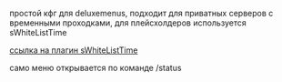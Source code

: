 простой кфг для deluxemenus, подходит для приватных серверов с временными проходками, для плейсхолдеров используется sWhiteListTime 

[ссылка на плагин sWhiteListTime](https://www.spigotmc.org/resources/swhitelisttime-plugin-for-adding-players-to-the-white-list-temporarily-or-permanently.116429/)

само меню открывается по команде /status
